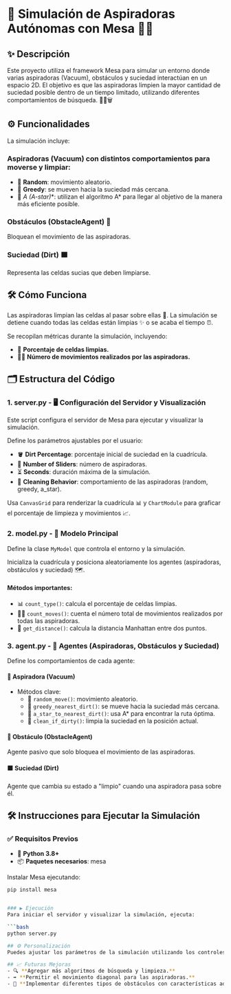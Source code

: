# 🚀 Simulación de Aspiradoras Autónomas con Mesa 🧹🤖

## ✨ Descripción
Este proyecto utiliza el framework Mesa para simular un entorno donde varias aspiradoras (Vacuum), obstáculos y suciedad interactúan en un espacio 2D. El objetivo es que las aspiradoras limpien la mayor cantidad de suciedad posible dentro de un tiempo limitado, utilizando diferentes comportamientos de búsqueda. 🕵️‍♂️🗑️

## ⚙️ Funcionalidades
La simulación incluye:

### Aspiradoras (Vacuum) con distintos comportamientos para moverse y limpiar:
- 🔄 **Random**: movimiento aleatorio.
- 🧭 **Greedy**: se mueven hacia la suciedad más cercana.
- 🚀 **A* (A-star)**: utilizan el algoritmo A* para llegar al objetivo de la manera más eficiente posible.

### Obstáculos (ObstacleAgent) 🧱
Bloquean el movimiento de las aspiradoras.

### Suciedad (Dirt) 🟫
Representa las celdas sucias que deben limpiarse.

## 🛠️ Cómo Funciona
Las aspiradoras limpian las celdas al pasar sobre ellas 🧼. La simulación se detiene cuando todas las celdas están limpias ✨ o se acaba el tiempo ⏰.

Se recopilan métricas durante la simulación, incluyendo:
- 🔢 **Porcentaje de celdas limpias.**
- 🏃‍♂️ **Número de movimientos realizados por las aspiradoras.**

## 🗂️ Estructura del Código

### 1. server.py - 🖥️ Configuración del Servidor y Visualización
Este script configura el servidor de Mesa para ejecutar y visualizar la simulación.

Define los parámetros ajustables por el usuario:
- 🪣 **Dirt Percentage**: porcentaje inicial de suciedad en la cuadrícula.
- 🧹 **Number of Sliders**: número de aspiradoras.
- ⏳ **Seconds**: duración máxima de la simulación.
- 🔄 **Cleaning Behavior**: comportamiento de las aspiradoras (random, greedy, a_star).

Usa `CanvasGrid` para renderizar la cuadrícula 📊 y `ChartModule` para graficar el porcentaje de limpieza y movimientos 📈.

### 2. model.py - 🧩 Modelo Principal
Define la clase `MyModel` que controla el entorno y la simulación.

Inicializa la cuadrícula y posiciona aleatoriamente los agentes (aspiradoras, obstáculos y suciedad) 🗺️.

#### Métodos importantes:
- 📊 `count_type()`: calcula el porcentaje de celdas limpias.
- 🏃‍♂️ `count_moves()`: cuenta el número total de movimientos realizados por todas las aspiradoras.
- 📏 `get_distance()`: calcula la distancia Manhattan entre dos puntos.

### 3. agent.py - 👾 Agentes (Aspiradoras, Obstáculos y Suciedad)
Define los comportamientos de cada agente:

#### 🚓 Aspiradora (Vacuum)
- Métodos clave:
  - 🔄 `random_move()`: movimiento aleatorio.
  - 🧭 `greedy_nearest_dirt()`: se mueve hacia la suciedad más cercana.
  - 🚀 `a_star_to_nearest_dirt()`: usa A* para encontrar la ruta óptima.
  - 🧹 `clean_if_dirty()`: limpia la suciedad en la posición actual.

#### 🧱 Obstáculo (ObstacleAgent)
Agente pasivo que solo bloquea el movimiento de las aspiradoras.

#### 🟫 Suciedad (Dirt)
Agente que cambia su estado a "limpio" cuando una aspiradora pasa sobre él.

## 🛠️ Instrucciones para Ejecutar la Simulación

### ✅ Requisitos Previos
- 🐍 **Python 3.8+**
- 📦 **Paquetes necesarios**: mesa

Instalar Mesa ejecutando:

```bash
pip install mesa


### ▶️ Ejecución
Para iniciar el servidor y visualizar la simulación, ejecuta:

```bash
python server.py

## ⚙️ Personalización
Puedes ajustar los parámetros de la simulación utilizando los controles en la interfaz web para experimentar con distintos comportamientos y configuraciones 🛠️🖱️.

## 📈 Futuras Mejoras
- 🔍 **Agregar más algoritmos de búsqueda y limpieza.**
- ➡️ **Permitir el movimiento diagonal para las aspiradoras.**
- 🧱 **Implementar diferentes tipos de obstáculos con características adicionales.**
